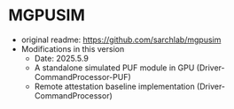 # MGPUSIM

- original readme: https://github.com/sarchlab/mgpusim
- Modifications in this version
    - Date: 2025.5.9
    - A standalone simulated PUF module in GPU (Driver-CommandProcessor-PUF)
    - Remote attestation baseline implementation (Driver-CommandProcessor)